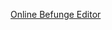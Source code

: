[Online Befunge Editor](https://tio.run/##jZrNjmapDYb3dRUVaWYWPVIGsM1PK2rlSkZRpKR3UW8yq9x7530MnKpSJko@6fMx2BhjOBib89e//f2f//j6t@/fv/z2mr8vP/305fXz5znbp08/lvItkV9q@fb6e7@//KGVr2Kx8vXTp08///z628sl/fr6//7@9PvVL69f/ndbsZRWvhVLBX/9L4Lefv@6ipfPPyXys/T@Wmqb82spl0vyfvn0SXXfSvsxkc/o@fKx4x9@eH39MPzXP/75@/e61ktrQ389rehvwqeeVc@up2ghWm/6h/79PFU3hA/xDuFT/HO8WIkXq11/f7FW9LSNV9WrD3PRQnxDNMmwrucUfdqLl6p/0x/cz7PrP8@zvtiSvBUvrj68zk2ralfbqRu7bVOdqSz984kuE/5IuTYkS/qb9Lfh5zl2n8hzZPiWl3LXllPpWzwai2ssLrt4V7mLt4tX9vEhHsYjmS6bOP1qrK4x@xD/gL@cduKlX/GFxhIaZ5T1EhpPqJ9Qv9HiJTQfvi7dz3Mc3rL5NdYItZGeoXkM6Z9tNY@hOQ7NL3KSBq/N85QMjTdCMkI8sktIvwiedddTlu4h3fezHlwyNPcx28ZduPct1@PI0FN2yTb9tltP216K/qa/dFhqxzi1Lp/nVN9TMqZkrJ48XesktBYuD2277Ndlj6756pqnLvv11vQXrvnvJly26VrfXTborjqtk01TnfTuLtk@9zMkM9RW89Rlg6457l00zeV@qr7Dp3JQVnvNcZeuQ@MZmqNRYj9l/yH7D62bYapz0V247D2i6i8ercMh2w/JHLLN0LoYS/Ql@hJNY516B6bGOjXfU@t/an3kU@OYGufGVaexTvUz1cfUeKZ0ndIzn5qHKT2nxjEHZfGpv6n@p@y7pPtUv1P9Lum/1NeSLZfei6X3YWmOl/RfWjNLNty4@BzafFlag0tjXdJhme062X3Zbaun7LmCZ938svWSDZfWxdJaWtJxSZ9d1lPv0JrgkqN3ZS3xyB61SLFatNIFGoBipSjL1OLUOXzqtBat4lpkamEUA76ghZalQGIwq@eqJoAAiLkir@pVEqDYKGrkArA4BA1GAMKEMCFI0ffFmcUCQR01LdPaNHcCDpBktuHKfqttXqLagrqgat1X08siIHlGM2uJic@MogNoy@Za2WUr254ARb0w1RmMyYwCSaXFgAWF2H@FidkxpxstnCJj2xjiHdO5Xg4BigPqANPkVHY0EZIZAVh3YwOALo4hQm9qZWsSqID2FMXCXlXZpCq7UmVrq8FcBmqwu9xiEvoloAZ7WGVzEQafllBlz6hsFAIBEEvXmhaQ@I4lu14fAVjQhR2ksq0cPnRhF6mdLju9sTFUdomLQcA47AiVraF2hs9GUbs8Vx30NlhNg9XEziAQt2gApnFgsIHQwVwO5pKtQWA@dfAxW@wNdSJ5ovPEsBN5Uy9dnbwGE6HsBVqIsDDeackSl28XFwA@L7dZ1jHoqZe@TpYAW4cAzVhIkwmdWHwySjaPym4iQFuW3mQVT16Ig4lvMfFLO7BAA0wABJYeW4sABFRj96gL07EnCfhtxrwto8j0LE9m@JiZ1SGMBAMAM68kO0tlS9ExSGefomXR2EYEdLQpBsZBqHA62pjB4mAOVfo1dpDGXiKg01DhqMReomIy07bVK3nzgU0wzlCFA1RJDSYCFm1XPBht53rq1EL7nADnNvahVtG01iwGxXrrGId2BQHNpTBYNLUC/RYZTGUIFa3qgG8kAcDZT6sfkAT40Fnm1QERg2msApVzYx4a6bd5AurQis1NAGbOmHmwlHwAfHn@TIIlNmmb509YZp5IOZKWBBxU9TYKNIADOKjSkVVYMLbl4ZV@jX5PXRbbU0cLJpTNsrFZNs6CAtQ5GDYwRygKcXptxqxa5NmYuj6fthBGFh95rAPr2Ud/itlHu70tMM7htuiNZeHa5Rvn3caGfLFyi4yc/VnAAB1AM4bF0fdQmXNHcXZvYVlHC8bG8fUQmHgPmFnALr/cnOXorDWOmo2zZuOA2gLbszU3zpktMkDQ9tDYsxtnzMYhT6AROSSQVuzArTMOjnoqwjwRwNRujN7YchsnuMZe3DifCRCA0BE7sAjrEhKz@qGIITjiiQCGkrttS4w4Bqt1ND2SwQh8OAneOmIcFldnXXUsvlVj/Z1xJDUxqGXcItbgMNk4RZ5x7GH5lcxU4D8aDqPhOo7O7RnRVnxdvh18IS9DsF2kBQup8172kXEZGC9nx5wDTQf6cSIV0AAH1h1ohRd6j7FoBsYZOpc0/FEbmG5EAvgi4z742A8Gapw6mrGyOcYqLITArE46n3S@MaZnYuxpiRUABE/qBBBPMny8UMOhCTCOlcEmva2UHABYsH2ycC5@hw2sMeZ41MgW9NuyN4oMEBd4NMgusTjer@H9Gv5SgGaMEp@nDQkNetaBeRbL0yxH9FCZN47ckvLw8ZJsjBk8Qqljw3uPlafYTnExGI7pAuqDg7XAAkh7zuKNA7UAzGiw0GCxca8UgKhTBLDxrJWYYuFSEhDNy7pWiOc5UxvOywqhMq5IuzCBPZF9zVCfFlXvh4oQnDrP2B@skwnomR7IOknRkQdAHTF4nQkgrARqgeswHIbhJrRvq4UWpYDGYZyQjROyQLnYoG6CzXYx5Flpp4UxwMYQcCKWCQq8gQB8BuZgDjPj2EVtlgLlA@ZIseQzQIqiiK1wEwK0Zfg4AkkHI/dA0sMy@8EZ3SxVYxw4AuM8bpnzcGxKVsLY@S8GFXVdr5BAu3W1PFQHBKA/fIhyBDRa6GV/z5LyMk1jFBm0aw8zvIYAfJ06DEuKQwYSMx7CyFYIiBoIJflgZB8Mv2CBfhvDBqHVbpzR32OoFuSGAtMFBsOJCPhtNuGj38BMOBEjO2Cc9CUFvlQI@7FTG0d7Y1c2Nl9jG77FdjBSCIbv2c3INKg36noqhPher0JMPAkRAfjCrrobeyMgqpcrj4WJwzhasaQ6s9CxaWfREFIYXuMUGTTOQRjMfdw6DMHObz1zaP7Is8Tgi2yb1PkU6Q39ttBdhygyYbuPxEbWIQrDdgzbMXtfmbGjyHtJKCOA@DQ2Zh/sFgPDDox9MBJt7CDDwFgHxDg6LJGFQwNyH0Zko@NQgmS227alFCS3p8gKG6wwoqf3krEpuRUjsWJkVkSYl4CFhpfb5e68PsxZRB5v6MiMIMMfrHaCLtUlRltsv1kWdRiC3Izh6Q7G8PF0RqSkiBsWJg@XoNccwOqc2G@xd57iBHNAErIoUQRJRoxjJFcuFgD4HBZGTrrFCHmMQEe7CCzM4MrcKclTNnMnJnEyJwLxYKRAG3lSzyRsZlMXaVHyr5YYVEsCzWROJyA6LSzrYCa7icNwwiAVwciQkoRxEi5OpCSA0FFui@TLTCypUTIxTpDkuB0nFtIGVwAkZ8nmVlLD@B6vmZytUDMdXDOX64dQFr0tu8x6EQXmZUZ7vJWTz3HyORejrlE0JFuy0DbQpSfI5HO5zRgMbswVeQJokf3uIp1rkr0xDkIondgpYvZGrhmf5/g8JwwSgIWpaPFWhIVkM9l5J13k5OS90XkjA43jcxyfk5R3AicncHKCH8fTOfGME@M4OXknGS9s3SLGNnQ@WNapbSbR8TOeaXeSRE6C3TPrjmNxHIsIFFkqOBEn1nAiDCfCuFgHxC2iwWnWLuYJnCLMTFleBzhTmwn5zMjvfpkZPJ17DvDR@YxjPth6pDxtt/br0QApGHZrNRNQnDSbdE6W3@nDV2Ii4AydFP0lTIqi4iAdj@gk4D0wCR7C8S6Od3HcnZO/cnLlTurK8SSXBULQIsBYsYRfAk6x/aco9CM17zggJxpznJwTwDiu0km@O15y1@EWnYDIicGciMoJl5ywyolJnBjM8VuOT3GciPe8zmDlkPYSGBdDIRyV47dUh4C8K@mJ5Y0JzTAdwYrjNZyd30d2PgDYHi8kQNuJqJmE9hDojduWdxiTQnx0NaAuL188AaICrM@rRjKn@LycSZ2zDv1wd1vJnqbbfZSn3zfVxqMfxdUu3x4lA2RFDFbJ4IYJ/7bHe0Y@bpFdAJ/nOE3n6sBxYz6cFrwa@LdLHRdjVz4sMDMfBGyOG1ORfpmKkddRmGSMvIhKFgh5X9WTWj@yZDOkzPa0gJo3WUztO4x9fDB5hII@WHo4SMc3OmGac2Hh5CIFCoA6SyABJBodp@kETgIIoDcCJyeEUh0C2MjIbapIC2aVgO00Yy/BE18sO@q3LurT7GNHu86f3mDO@7x9sbcoQlhJoI63jASnk/l0PLsvXjCuUZyATUDNFm4Wj@1kKp3LEG0W8I285oPKelnI2xiriUuQg7GlEbBFyctASQ6ylwJJRQDbP/lO5w7FificfKcT4r0xR8lbR64Mi0HgcrBwU0j689Zlsd7ioMglYOFGr3Cdh8cOXPShTvi4s8NjH76ZzeKy9PFIoY4LxLcWuPcgqhTgFrRxHYrOp04dVW1QAvNSk@AJKHL5WB0q15ckOAUQqqkNAk8B7k5RnKuZqPSLTxZIbAC4PuWuFY@9i5VrSNx74MoD9y4C163FnxYwV4po1fISN29juYbFqUfLC1q0IsEZ3J1HSw0mzEwt9z3RUjy9HQLysPPGkpAsKx6sPczrER9Pi3U6IhwOIuHgfBDc0AeZ1OBOKSwvhtGUCDcs73SDC2NucK0nlSI2JeoNgmBh7TZLQmSzeIpx6zZfCuBWOuqlMjZupoJr/OCoEVxZBTfxwTV8EP8GJ4/AdwfX88HxIyyHNfJmmz5m3m1DwAaGDYi2b906GOF1cJgIImYBOmKFcQIIQl9hcYtvVFYdqdPgfBB8ARBc5wf3YMFNVzg3456D2RgEdOG4IADzykt3btkZYN7352U9EXMQMR8Mg20MgxGHxr6kRz8uvoLAMwhGLwZzTwAL@uU1PMFt5GX8aUYdb8V7vqc4sjf4GEfew28BfV3xI@VlMW5bRknONyIHiJ3zvp5ksEASkg8qq/jUocualwozl3W3bUpZ1NlhIaEbZH@DE0qQRA0SvxopBIbAUUNKUYemnQVyMEQxLMLcwG0Hfjpw24E/F0AAS2UTVn2KUNGUA8HBeKfxtUE0G9zZB54uSDkGGcjgii7wPYGfCTxO4F0CXxa4scDdySIAdCYJGHiXwLHETKEMgURjkJ@U0OyIFmyH@NAgwRl8HXDqWD6kNdVlfk0BC0vlqOG3jtknQA1ylsGnAkcNbLXV4N3i@4CjC9bgE4LAQaoPmkUCimwZfHgQuPIjdGP9kRxX1Bp3bNkH84FLjZlfmOy6@EB9Zxex4GFj5achpT5Y1vGZCAuJUDoIr4N4OvDEKvJRSU0MPuy3LAFfoWA6IuvgRlErlCLDJ7IO/GqQUw3c7CFo2eo03fhKhU9T@LakBB@5BF@7BJ@v8D0JQXAnHL7U5Fu3js9NCII7kWvHLXYuCTt3gR1XqWN7BUgeUW@v@fELX7NwF0jdvwE "Befunge-93 – Try It Online")
